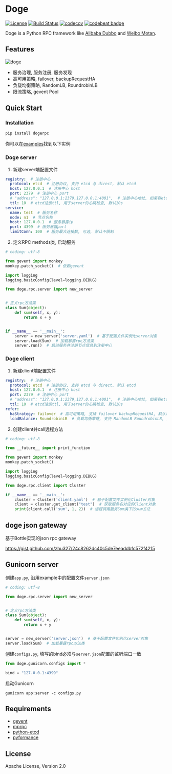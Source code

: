 # Doge


[![License](https://img.shields.io/badge/License-Apache%202.0-blue.svg)](https://github.com/zhu327/doge/blob/master/LICENSE)
[![Build Status](https://travis-ci.org/zhu327/doge.svg?branch=master)](https://travis-ci.org/zhu327/doge)
[![codecov](https://codecov.io/gh/zhu327/doge/branch/master/graph/badge.svg)](https://codecov.io/gh/zhu327/doge)
[![codebeat badge](https://codebeat.co/badges/1624b195-bbf5-43d0-9f9d-d330ca09ab76)](https://codebeat.co/projects/github-com-zhu327-doge-master)

Doge is a Python RPC framework like [Alibaba Dubbo](http://dubbo.io/) and [Weibo Motan](https://github.com/weibocom/motan).

## Features

![doge](https://camo.githubusercontent.com/51ff9a1d5530f269f3074e9172483acf14c73eb8/687474703a2f2f6e2e73696e61696d672e636e2f746563682f7472616e73666f726d2f32303136303531302f4a7458792d66787279686875323338323938372e6a7067)

- 服务治理, 服务注册, 服务发现
- 高可用策略, failover, backupRequestHA
- 负载均衡策略, RandomLB, RoundrobinLB
- 限流策略, gevent Pool

## Quick Start

### Installation

```sh
pip install dogerpc
```

你可以在[examples](https://github.com/zhu327/doge/tree/master/examples)找到以下实例

### Doge server

1. 新建server端配置文件

```yml
registry:  # 注册中心
  protocol: etcd  # 注册协议, 支持 etcd 与 direct, 默认 etcd
  host: 127.0.0.1  # 注册中心 host
  port: 2379  # 注册中心 port
  # "address": "127.0.0.1:2379,127.0.0.1:4001",  # 注册中心地址, 如果有etcd集群, 可配置多个node
  ttl: 10  # etcd注册ttl, 用于server的心跳检查, 默认10s
service:
  name: test  # 服务名称
  node: n1  # 节点名称
  host: 127.0.0.1  # 服务暴露ip
  port: 4399  # 服务暴露port
  limitConn: 100  # 服务最大连接数, 可选, 默认不限制
```

2. 定义RPC methods类, 启动服务

```python
# coding: utf-8

from gevent import monkey
monkey.patch_socket()  # 依赖gevent

import logging
logging.basicConfig(level=logging.DEBUG)

from doge.rpc.server import new_server


# 定义rpc方法类
class Sum(object):
    def sum(self, x, y):
        return x + y


if __name__ == '__main__':
    server = new_server('server.yaml')  # 基于配置文件实例化server对象
    server.load(Sum)  # 加载暴露rpc方法类
    server.run()  # 启动服务并注册节点信息到注册中心
```

### Doge client

1. 新建client端配置文件

```yml
registry:  # 注册中心
  protocol: etcd  # 注册协议, 支持 etcd 与 direct, 默认 etcd
  host: 127.0.0.1  # 注册中心 host
  port: 2379  # 注册中心 port
  # "address": "127.0.0.1:2379,127.0.0.1:4001",  # 注册中心地址, 如果有etcd集群, 可配置多个node
  ttl: 10  # etcd注册ttl, 用于server的心跳检查, 默认10s
refer:
  haStrategy: failover  # 高可用策略, 支持 failover backupRequestHA, 默认failover
  loadBalance: RoundrobinLB  # 负载均衡策略, 支持 RandomLB RoundrobinLB, 默认RoundrobinLB
```

2. 创建client并call远程方法

```python
# coding: utf-8

from __future__ import print_function

from gevent import monkey
monkey.patch_socket()

import logging
logging.basicConfig(level=logging.DEBUG)

from doge.rpc.client import Cluster

if __name__ == '__main__':
    cluster = Cluster('client.yaml')  # 基于配置文件实例化Cluster对象
    client = cluster.get_client("test")  # 获取服务名对应的Client对象
    print(client.call('sum', 1, 2))  # 远程调用服务Sum类下的sum方法
```

## doge json gateway

基于Bottle实现的json rpc gateway

<https://gist.github.com/zhu327/24c8262dc40c5de7eeaddbfc572f4215>

## Gunicorn server

创建`app.py`, 沿用example中的配置文件`server.json`

```python
# coding: utf-8

from doge.rpc.server import new_server


# 定义rpc方法类
class Sum(object):
    def sum(self, x, y):
        return x + y


server = new_server('server.json')  # 基于配置文件实例化server对象
server.load(Sum)  # 加载暴露rpc方法类
```

创建`configs.py`, 填写的bind必须与`server.json`配置的监听端口一致
```python
from doge.gunicorn.configs import *

bind = "127.0.0.1:4399"
```

启动Gunicorn

```shell
gunicorn app:server -c configs.py
```

## Requirements

- [gevent](https://github.com/gevent/gevent)
- [mprpc](https://github.com/studio-ousia/mprpc)
- [python-etcd](https://github.com/jplana/python-etcd)
- [pyformance](https://github.com/omergertel/pyformance)

## License

Apache License, Version 2.0 

